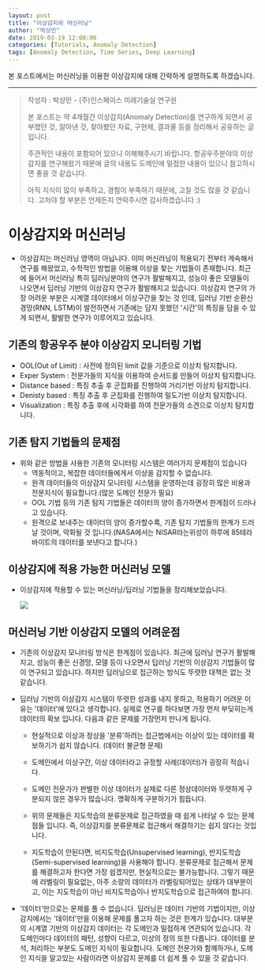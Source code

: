 ```yaml
---
layout: post
title: "이상감지와 머신러닝"
author: "박상민"
date: 2019-03-19 12:00:00
categories: [Tutorials, Anomaly Detection]
tags: [Anomaly Detection, Time Series, Deep Learning]
---
```


본 포스트에서는 머신러닝을 이용한 이상감지에 대해 간략하게 설명하도록 하겠습니다.

---

> 작성자 : 박상민 - (주)인스페이스 미래기술실 연구원 
>
> 본 포스트는 약 4개월간 이상감지(Anomaly Detection)를 연구하게 되면서 공부했던 것, 알아낸 것, 찾아봤던 자료, 구현체, 결과물 등을 정리해서 공유하는 글 입니다.   
>
> 주관적인 내용이 포함되어 있으니 이해해주시기 바랍니다. 항공우주분야의 이상감지를 연구해왔기 때문에 글의 내용도 도메인에 밀접한 내용이 있으니 참고하시면 좋을 것 같습니다.
> 
> 아직 지식이 많이 부족하고, 경험이 부족하기 때문에, 고칠 것도 많을 것 같습니다. 고처야 할 부분은 언제든지 연락주시면 감사하겠습니다 :)

# 이상감지와 머신러닝

* 이상감지는 머신러닝 영역이 아닙니다. 이미 머신러닝이 적용되기 전부터 게속해서 연구를 해왔었고, 수학적인 방법을 이용해 이상을 찾는 기법들이 존재합니다. 최근에 들어서 머신러닝 특히 딥러닝분야의 연구가 활발해지고, 성능이 좋은 모델들이 나오면서 딥러닝 기반의 이상감지 연구가 활발해지고 있습니다. 이상감지 연구의 가장 어려운 부분은 시계열 데이터에서 이상구간을 찾는 것 인데, 딥러닝 기반 순환신경망(RNN, LSTM)이 발전하면서 기존에는 담지 못했던 '시간'의 특징을 담을 수 있게 되면서, 활발한 연구가 이루어지고 있습니다.

## 기존의 항공우주 분야 이상감지 모니터링 기법

* OOL(Out of Limit) : 사전에 정의된 limit 값을 기준으로 이상치 탐지합니다.
* Exper System : 전문가들의 지식을 이용하여 순서드를 만들어 이상치 탐지합니다.
* Distance based : 특징 추출 후 군집화를 진행하여 거리기반 이상치 탐지합니다.
* Denisty based : 특징 추출 후 군집화를 진행하여 밀도기반 이상치 탐지합니다.
* Visualization : 특징 추출 후에 시각화를 하여 전문가들의 소견으로 이상치 탐지합니다.
   
## 기존 탐지 기법들의 문제점

* 위와 같은 방법을 사용한 기존의 모니터링 시스템은 여러가지 문제점이 있습니다
   * 역동적이고, 복잡한 데이터들에게서 이상을 감지할 수 없습니다.
   * 원격 데이터들의 이상감지 모니터링 시스템을 운영하는데 굉장히 많은 비용과 전문지식이 필요합니다.(많은 도메인 전문가 필요)
   * OOL 기법 등의 기존 탐지 기법들은 데이터의 양이 증가하면서 한계점이 드러나고 있습니다.
   * 원격으로 보내주는 데이터의 양이 증가할수록, 기존 탐지 기법들의 한계가 드러날 것이며, 악화될 것 입니다.(NASA에서는 NISAR라는위성이 하루에 85테라바이트의 데이터를 보낸다고 합니다.)

## 이상감지에 적용 가능한 머신러닝 모델

* 이상감지에 적용할 수 있는 머신러닝/딥러닝 기법들을 정리해보았습니다.  

   <img src="./picture/summary/Anomaly_Detection_Techniques_map.PNG"> 

## 머신러닝 기반 이상감지 모델의 어려운점

* 기존의 이상감지 모니터링 방식은 한계점이 있습니다. 최근에 딥러닝 연구가 활발해지고, 성능이 좋은 신경망, 모델 등이 나오면서 딥러닝 기반의 이상감지 기법들이 많이 연구되고 있습니다. 하지만 딥러닝으로 접근하는 방식도 뚜렷한 대책은 없는 것 같습니다. 

* 딥러닝 기반의 이상감지 시스템이 뚜렷한 성과를 내지 못하고, 적용하기 어려운 이유는 '데이터'에 있다고 생각합니다. 실제로 연구를 하다보면 가장 먼저 부딪히는게 데이터의 확보 입니다. 다음과 같은 문제를 가장먼저 만나게 됩니다.

   * 현실적으로 이상과 정상을 '분류'하려는 접근법에서는 이상이 있는 데이터를 확보하기가 쉽지 않습니다. (데이터 불균형 문제)
   * 도메인에서 이상구간, 이상 데이터라고 규정할 사례(데이터)가 굉장히 적습니다.
   * 도메인 전문가가 판별한 이상 데이터가 실제로 다른 정상데이터와 뚜렷하게 구분되지 않은 경우가 많습니다. 명확하게 구분하기가 힘듭니다.
   
   * 위의 문제들은 지도학습의 분류문제로 접근하였을 때 쉽게 나타날 수 있는 문제점들 입니다. 즉, 이상감지를 분류문제로 접근해서 해결하기는 쉽지 않다는 것입니다.

   * 지도학습이 안된다면, 비지도학습(Unsupervised learning), 반지도학습(Semi-supervised learning)을 사용해야 합니다. 분류문제로 접근해서 문제를 해결하고자 한다면 가장 쉽겠지만, 현실적으로는 불가능합니다. 그렇기 때문에 라벨링이 필요없는, 아주 소량의 데이터가 라벨링되어있는 상태가 대부분이고, 이는 지도학습이 아닌 비지도학습이나 반지도학습으로 접근하여야 합니다.

* '데이터'만으로는 문제를 풀 수 없습니다. 딥러닝은 데이터 기반의 기법이지만, 이상감지에서는 '데이터'만을 이용해 문제를 풀고자 하는 것은 한계가 있습니다. 대부분의 시계열 기반의 이상감지 데이터는 각 도메인과 밀접하게 연관되어 있습니다. 각 도메인마다 데이터의 패턴, 성향이 다르고, 이상의 정의 또한 다릅니다. 데이터를 분석, 처리하는 부분도 도메인 지식이 필요합니다. 도메인 전문가와 함께하거나, 도메인 지식을 알고있는 사람이라면 이상감지 문제를 더 쉽게 풀 수 있을 것 같습니다.